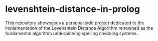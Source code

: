 # levenshtein-distance-in-prolog
This repository showcases a personal side project dedicated to the implementation of the Levenshtein Distance Algorithm renowned as the fundamental algorithm underpinning spelling checking systems.
